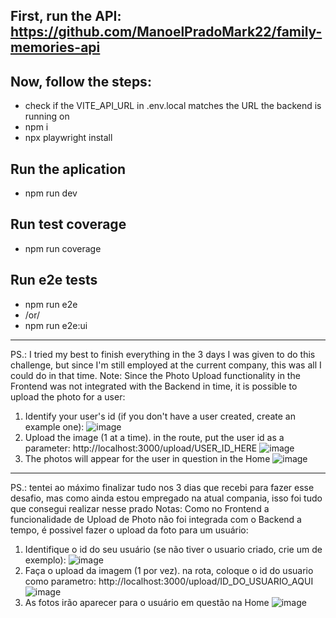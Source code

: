 ## First, run the API: https://github.com/ManoelPradoMark22/family-memories-api

## Now, follow the steps:

- check if the VITE_API_URL in .env.local matches the URL the backend is running on
- npm i
- npx playwright install

## Run the aplication
- npm run dev

## Run test coverage
- npm run coverage

## Run e2e tests
- npm run e2e
- /or/
- npm run e2e:ui

---

PS.: I tried my best to finish everything in the 3 days I was given to do this challenge, but since I'm still employed at the current company, this was all I could do in that time.
Note: Since the Photo Upload functionality in the Frontend was not integrated with the Backend in time, it is possible to upload the photo for a user:

1. Identify your user's id (if you don't have a user created, create an example one):
![image](https://github.com/user-attachments/assets/64a9f7e3-6899-45c8-a97a-b4607238359c)
2. Upload the image (1 at a time). in the route, put the user id as a parameter: http://localhost:3000/upload/USER_ID_HERE
![image](https://github.com/user-attachments/assets/ac0902af-0307-45ee-bb42-6ab615dc441d)
3. The photos will appear for the user in question in the Home
![image](https://github.com/user-attachments/assets/0b255fa8-57a1-406e-b09f-c3346b3ea424)

---

PS.: tentei ao máximo finalizar tudo nos 3 dias que recebi para fazer esse desafio, mas como ainda estou empregado na atual compania, isso foi tudo que consegui realizar nesse prado
Notas: Como no Frontend a funcionalidade de Upload de Photo não foi integrada com o Backend a tempo, é possivel fazer o upload da foto para um usuário:

1. Identifique o id do seu usuário (se não tiver o usuario criado, crie um de exemplo):
![image](https://github.com/user-attachments/assets/64a9f7e3-6899-45c8-a97a-b4607238359c)
2. Faça o upload da imagem (1 por vez). na rota, coloque o id do usuario como parametro: http://localhost:3000/upload/ID_DO_USUARIO_AQUI
![image](https://github.com/user-attachments/assets/ac0902af-0307-45ee-bb42-6ab615dc441d)
3. As fotos irão aparecer para o usuário em questão na Home
![image](https://github.com/user-attachments/assets/0b255fa8-57a1-406e-b09f-c3346b3ea424)

